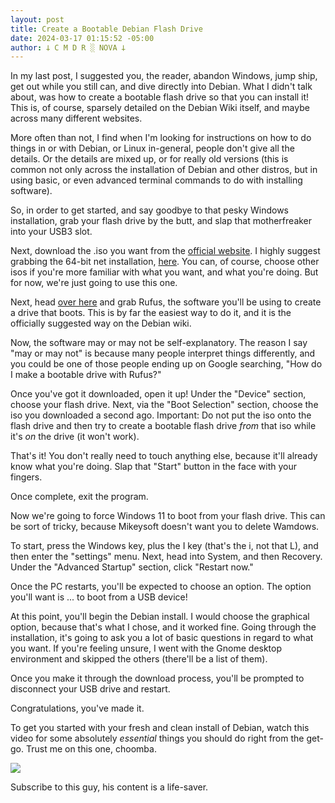 ```yaml
---
layout: post
title: Create a Bootable Debian Flash Drive
date: 2024-03-17 01:15:52 -05:00
author: 𐕣 C M D R ░ NOVA 𐕣
---
```


<!-- wp:paragraph -->
<p>In my last post, I suggested you, the reader, abandon Windows, jump ship, get out while you still can, and dive directly into Debian. What I didn't talk about, was how to create a bootable flash drive so that you can install it! This is, of course, sparsely detailed on the Debian Wiki itself, and maybe across many different websites.</p>
<!-- /wp:paragraph -->

<!-- wp:paragraph -->
<p>More often than not, I find when I'm looking for instructions on how to do things in or with Debian, or Linux in-general, people don't give all the details. Or the details are mixed up, or for really old versions (this is common not only across the installation of Debian and other distros, but in using basic, or even advanced terminal commands to do with installing software).</p>
<!-- /wp:paragraph -->

<!-- wp:paragraph -->
<p>So, in order to get started, and say goodbye to that pesky Windows installation, grab your flash drive by the butt, and slap that motherfreaker into your USB3 slot.</p>
<!-- /wp:paragraph -->

<!-- wp:paragraph -->
<p>Next, download the .iso you want from the <a href="https://www.debian.org/distrib/" target="_blank" rel="noreferrer noopener">official website</a>. I highly suggest grabbing the 64-bit net installation, <a href="https://cdimage.debian.org/debian-cd/current/amd64/iso-cd/debian-12.5.0-amd64-netinst.iso" target="_blank" rel="noreferrer noopener">here</a>. You can, of course, choose other isos if you're more familiar with what you want, and what you're doing. But for now, we're just going to use this one.</p>
<!-- /wp:paragraph -->

<!-- wp:paragraph -->
<p>Next, head <a href="https://rufus.ie/en/" target="_blank" rel="noreferrer noopener">over here</a> and grab Rufus, the software you'll be using to create a drive that boots. This is by far the easiest way to do it, and it is the officially suggested way on the Debian wiki.</p>
<!-- /wp:paragraph -->

<!-- wp:paragraph -->
<p>Now, the software may or may not be self-explanatory. The reason I say "may or may not" is because many people interpret things differently, and you could be one of those people ending up on Google searching, "How do I make a bootable drive with Rufus?"</p>
<!-- /wp:paragraph -->

<!-- wp:paragraph -->
<p>Once you've got it downloaded, open it up! Under the "Device" section, choose your flash drive. Next, via the "Boot Selection" section, choose the iso you downloaded a second ago. Important: Do not put the iso onto the flash drive and then try to create a bootable flash drive <em>from</em> that iso while it's <em>on</em> the drive (it won't work).</p>
<!-- /wp:paragraph -->

<!-- wp:paragraph -->
<p>That's it! You don't really need to touch anything else, because it'll already know what you're doing. Slap that "Start" button in the face with your fingers.</p>
<!-- /wp:paragraph -->

<!-- wp:paragraph -->
<p>Once complete, exit the program.</p>
<!-- /wp:paragraph -->

<!-- wp:paragraph -->
<p>Now we're going to force Windows 11 to boot from your flash drive. This can be sort of tricky, because Mikeysoft doesn't want you to delete Wamdows.</p>
<!-- /wp:paragraph -->

<!-- wp:paragraph -->
<p>To start, press the Windows key, plus the I key (that's the i, not that L), and then enter the "settings" menu. Next, head into System, and then Recovery. Under the "Advanced Startup" section, click "Restart now."</p>
<!-- /wp:paragraph -->

<!-- wp:paragraph -->
<p>Once the PC restarts, you'll be expected to choose an option. The option you'll want is ... to boot from a USB device!</p>
<!-- /wp:paragraph -->

<!-- wp:paragraph -->
<p>At this point, you'll begin the Debian install. I would choose the graphical option, because that's what I chose, and it worked fine. Going through the installation, it's going to ask you a lot of basic questions in regard to what you want. If you're feeling unsure, I went with the Gnome desktop environment and skipped the others (there'll be a list of them).</p>
<!-- /wp:paragraph -->

<!-- wp:paragraph -->
<p>Once you make it through the download process, you'll be prompted to disconnect your USB drive and restart.</p>
<!-- /wp:paragraph -->

<!-- wp:paragraph -->
<p>Congratulations, you've made it.</p>
<!-- /wp:paragraph -->

<!-- wp:paragraph -->
<p>To get you started with your fresh and clean install of Debian, watch this video for some absolutely <em>essential</em> things you should do right from the get-go. Trust me on this one, choomba. </p>
<!-- /wp:paragraph -->

[![](https://markdown-videos-api.jorgenkh.no/youtube/K72XJHurdUY)](https://youtu.be/K72XJHurdUY)

<!-- wp:paragraph -->
<p>Subscribe to this guy, his content is a life-saver.</p>
<!-- /wp:paragraph -->